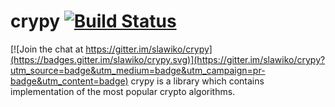 # crypy [![Build Status](https://travis-ci.org/slawiko/crypy.svg?branch=master)](https://travis-ci.org/slawiko/crypy)

[![Join the chat at https://gitter.im/slawiko/crypy](https://badges.gitter.im/slawiko/crypy.svg)](https://gitter.im/slawiko/crypy?utm_source=badge&utm_medium=badge&utm_campaign=pr-badge&utm_content=badge)
crypy is a library which contains implementation of the most popular crypto algorithms.
